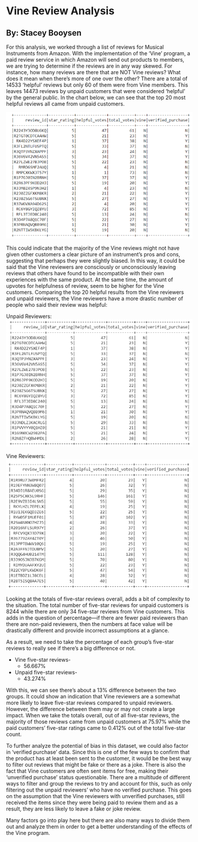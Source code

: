 # Vine Review Analysis
## By: Stacey Booysen

For this analysis, we worked through a list of reviews for Musical Instruments from Amazon. With the implementation of the ‘Vine’ program, a paid review service in which Amazon will send out products to members, we are trying to determine if the reviews are in any way skewed.
For instance, how many reviews are there that are NOT Vine reviews? What does it mean when there’s more of one over the other? There are a total of 14533 ‘helpful’ reviews but only 60 of them were from Vine members. This leaves 14473 reviews by unpaid customers that were considered ‘helpful’ by the general public. In the chart below, we can see that the top 20 most helpful reviews all came from unpaid customers.

![alt text](https://github.com/sbooysen/Amazon_Vine_Analysis/blob/main/Amazon_Vine_Analysis/Resources/Top_helpful_reviews1.png)

This could indicate that the majority of the Vine reviews might not have given other customers a clear picture of an instrument’s pros and cons, suggesting that perhaps they were slightly biased. In this way, it could be said that the Vine reviewers are consciously or unconsciously leaving reviews that others have found to be incompatible with their own experiences with the same product. 
At the same time, the amount of upvotes for helpfulness of review, seem to be higher for the Vine customers. Comparing the top 20 helpful results from the Vine reviewers and unpaid reviewers, the Vine reviewers have a more drastic number of people who said their review was helpful:

Unpaid Reviewers:
![alt text](https://github.com/sbooysen/Amazon_Vine_Analysis/blob/main/Amazon_Vine_Analysis/Resources/Top_helpful_reviews2.png)


Vine Reviewers:
![alt text](https://github.com/sbooysen/Amazon_Vine_Analysis/blob/main/Amazon_Vine_Analysis/Resources/Top_helpful_reviews3.png)


Looking at the totals of five-star reviews overall, adds a bit of complexity to the situation. The total number of five-star reviews for unpaid customers is 8244 while there are only 34 five-star reviews from Vine customers. This adds in the question of percentage—if there are fewer paid reviewers than there are non-paid reviewers, then the numbers at face value will be drastically different and provide incorrect assumptions at a glance.

As a result, we need to take the percentage of each group’s five-star reviews to really see if there’s a big difference or not. 

* Vine five-star reviews-
  * 56.667%
* Unpaid five-star reviews-
  * 43.274%
 
With this, we can see there’s about a 13% difference between the two groups. It could show an indication that Vine reviewers are a somewhat more likely to leave five-star reviews compared to unpaid reviewers. However, the difference between them may or may not create a large impact. 
When we take the totals overall, out of all five-star reviews, the majority of those reviews came from unpaid customers at 75.97% while the paid customers’ five-star ratings came to 0.412% out of the total five-star count.

To further analyze the potential of bias in this dataset, we could also factor in ‘verified purchase’ data. Since this is one of the few ways to confirm that the product has at least been sent to the customer, it would be the best way to filter out reviews that might be fake or there as a joke.
There is also the fact that Vine customers are often sent items for free, making their ‘unverified purchase’ status questionable. There are a multitude of different ways to filter and group the reviews to try and account for this, such as only filtering out the unpaid reviewers’ who have no verified purchase. This goes on the assumption that the Vine reviewers with unverified purchases, still received the items since they were being paid to review them and as a result, they are less likely to leave a fake or joke review.

Many factors go into play here but there are also many ways to divide them out and analyze them in order to get a better understanding of the effects of the Vine program.
